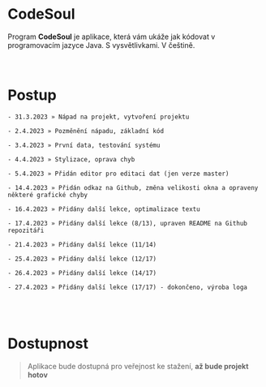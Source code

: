 # CodeSoul
Program **CodeSoul** je aplikace, která vám ukáže jak kódovat v programovacím jazyce Java. S vysvětlivkami. V češtině.<br><br><br>



# Postup
```
- 31.3.2023 » Nápad na projekt, vytvoření projektu

- 2.4.2023 » Pozměnění nápadu, základní kód

- 3.4.2023 » První data, testování systému

- 4.4.2023 » Stylizace, oprava chyb

- 5.4.2023 » Přidán editor pro editaci dat (jen verze master)

- 14.4.2023 » Přidán odkaz na Github, změna velikosti okna a opraveny některé grafické chyby

- 16.4.2023 » Přidány další lekce, optimalizace textu

- 17.4.2023 » Přidány další lekce (8/13), upraven README na Github repozitáři

- 21.4.2023 » Přidány další lekce (11/14)

- 25.4.2023 » Přidány další lekce (12/17)

- 26.4.2023 » Přidány další lekce (14/17)

- 27.4.2023 » Přidány další lekce (17/17) - dokončeno, výroba loga

```

<br><br>
# Dostupnost

> Aplikace bude dostupná pro veřejnost ke stažení, **až bude projekt hotov**

